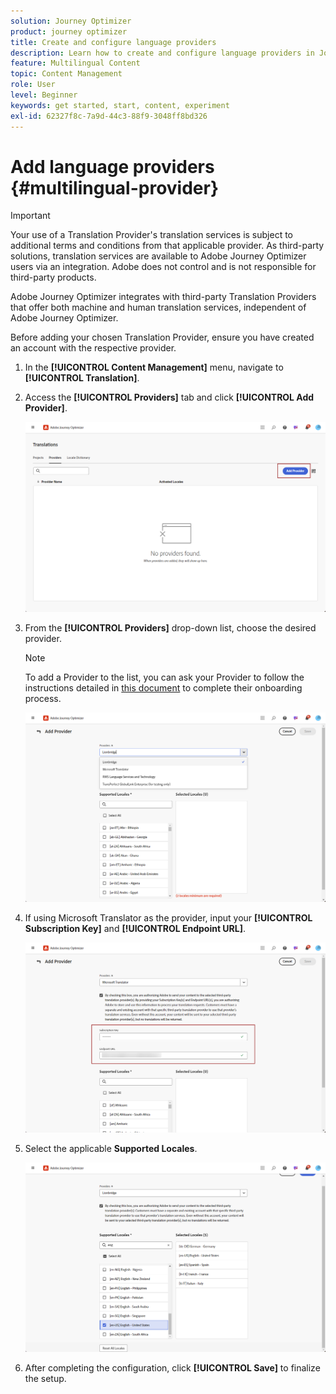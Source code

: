 ```yaml
---
solution: Journey Optimizer
product: journey optimizer
title: Create and configure language providers
description: Learn how to create and configure language providers in Journey Optimizer
feature: Multilingual Content
topic: Content Management
role: User
level: Beginner
keywords: get started, start, content, experiment
exl-id: 62327f8c-7a9d-44c3-88f9-3048ff8bd326
---
```

# Add language providers {#multilingual-provider}

>[!IMPORTANT]
>
> Your use of a Translation Provider's translation services is subject to additional terms and conditions from that applicable provider. As third-party solutions, translation services are available to Adobe Journey Optimizer users via an integration. Adobe does not control and is not responsible for third-party products.

Adobe Journey Optimizer integrates with third-party Translation Providers that offer both machine and human translation services, independent of Adobe Journey Optimizer.

Before adding your chosen Translation Provider, ensure you have created an account with the respective provider.

1. In the **[!UICONTROL Content Management]** menu, navigate to **[!UICONTROL Translation]**.

1. Access the **[!UICONTROL Providers]** tab and click **[!UICONTROL Add Provider]**.

    ![](assets/provider_1.png)

1. From the **[!UICONTROL Providers]** drop-down list, choose the desired provider.

    >[!NOTE]
    >
    >To add a Provider to the list, you can ask your Provider to follow the instructions detailed in [this document](https://developer.adobe.com/gcs/partner/) to complete their onboarding process.

    ![](assets/provider_2.png)

1. If using Microsoft Translator as the provider, input your **[!UICONTROL Subscription Key]** and **[!UICONTROL Endpoint URL]**.

    ![](assets/provider_3.png)

1. Select the applicable **Supported Locales**.

    ![](assets/provider_4.png)

1. After completing the configuration, click **[!UICONTROL Save]** to finalize the setup.
